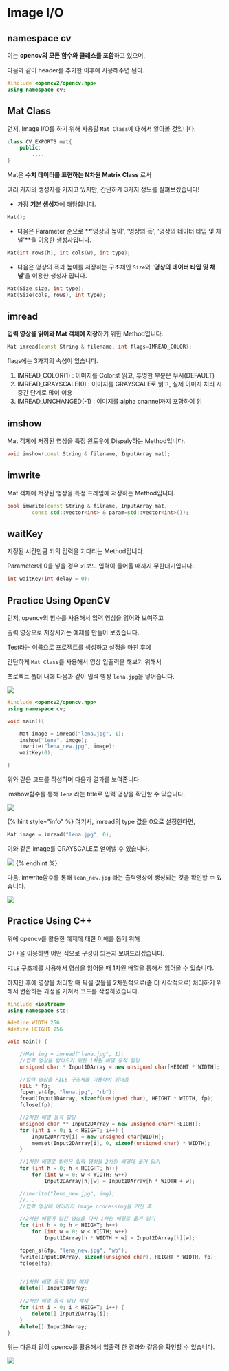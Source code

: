 # Image I/O

## namespace cv

이는 **opencv의 모든 함수와 클래스를 포함**하고 있으며,

다음과 같이 header를 추가한 이후에 사용해주면 된다.

```cpp
#include <opencv2/opencv.hpp>
using namespace cv;
```

## Mat Class

먼저, Image I/O를 하기 위해 사용할 `Mat Class`에 대해서 알아볼 것입니다.

```cpp
class CV_EXPORTS mat{
    public:
        ....
}
```

Mat은 **수치 데이터를 표현하는 N차원 Matrix Class** 로서 

여러 가지의 생성자를 가지고 있지만, 간단하게 3가지 정도를 살펴보겠습니다!

* 가장 **기본 생성자**에 해당합니다.

```cpp
Mat();
```

* 다음은 Parameter 순으로 **'영상의 높이', '영상의 폭', '영상의 데이터 타입 및 채널'**을 이용한 생성자입니다.

```cpp
Mat(int rows(h), int cols(w), int type);
```

* 다음은 영상의 폭과 높이를 저장하는 구조체인 `Size`와 '**영상의 데이터 타입 및 채널**'을 이용한 생성자 입니다. 

```cpp
Mat(Size size, int type);
Mat(Size(cols, rows), int type);
```

## imread

**입력 영상을 읽어와 Mat 객체에 저장**하기 위한 Method입니다. 

```cpp
Mat imread(const String & filename, int flags=IMREAD_COLOR);
```

flags에는 3가지의 속성이 있습니다. 

1. IMREAD\_COLOR\(1\) : 이미지를 Color로 읽고, 투명한 부분은 무시\(DEFAULT\)
2. IMREAD\_GRAYSCALE\(0\) : 이미지를 GRAYSCALE로 읽고, 실제 이미지 처리 시 중간 단계로 많이 이용
3. IMREAD\_UNCHANGED\(-1\) : 이미지를 alpha cnannel까지 포함하여 읽

## imshow

Mat 객체에 저장된 영상을 특정 윈도우에 Dispaly하는 Method입니다.

```cpp
void imshow(const String & filename, InputArray mat);
```

## imwrite

Mat 객체에 저장된 영상을 특정 프레임에 저장하는 Method입니다.

```cpp
bool imwrite(const String & filname, InputArray mat, 
        const std::vector<int> & param=std::vector<int>());
```

## waitKey

지정된 시간만큼 키의 입력을 기다리는 Method입니다.

Parameter에 0을 넣을 경우 키보드 입력이 들어올 때까지 무한대기입니다.

```cpp
int waitKey(int delay = 0);
```

## Practice Using OpenCV

먼저, opencv의 함수를 사용해서 입력 영상을 읽어와 보여주고

출력 영상으로 저장시키는 예제를 만들어 보겠습니다.



Test라는 이름으로 프로젝트를 생성하고 설정을 마친 후에

간단하게 `Mat Class`를 사용해서 영상 입출력을 해보기 위해서 

프로젝트 폴더 내에 다음과 같이 입력 영상 `lena.jpg`을 넣어줍니다.

![](.gitbook/assets/image%20%2812%29.png)

```cpp
#include <opencv2/opencv.hpp>
using namespace cv;

void main(){

    Mat image = imread("lena.jpg", 1);
    imshow("lena", imgge);
    imwrite("lena_new.jpg", image);
    waitKey(0);

}
```

위와 같은 코드를 작성하며 다음과 결과를 보여줍니다. 

imshow함수를 통해 `lena` 라는 title로 입력 영상을 확인할 수 있습니다. 

![](.gitbook/assets/image%20%286%29.png)

{% hint style="info" %}
여기서, imread의 type 값을 0으로 설정한다면,

```cpp
Mat image = imread("lena.jpg", 0);
```

이와 같은 image를 GRAYSCALE로 얻어낼 수 있습니다.

![](.gitbook/assets/image%20%281%29.png)
{% endhint %}

다음, imwrite함수를 통해 `lean_new.jpg` 라는 출력영상이 생성되는 것을 확인할 수 있습니다. 

![](.gitbook/assets/image%20%285%29.png)

## Practice Using C++

위에 opencv를 활용한 예제에 대한 이해를 돕기 위해 

C++을 이용하면 어떤 식으로 구성이 되는지 보여드리겠습니다.



`FILE` 구조체를 사용해서 영상을 읽어올 때 1차원 배열을 통해서 읽어올 수 있습니다.

하지만 후에 영상을 처리할 때 픽셀 값들을 2차원적으로\(좀 더 시각적으로\) 처리하기 위해서 변환하는 과정을 거쳐서 코드를 작성하였습니다.

```cpp
#include <iostream>
using namespace std;

#define WIDTH 256
#define HEIGHT 256

void main() {

	//Mat img = imread("lena.jpg", 1);
	//입력 영상을 받아오기 위한 1차원 배열 동적 할당
	unsigned char * Input1DArray = new unsigned char[HEIGHT * WIDTH];

	//입력 영상을 FILE 구조체를 이용하여 읽어옴
	FILE * fp;
	fopen_s(&fp, "lena.jpg", "rb");
	fread(Input1DArray, sizeof(unsigned char), HEIGHT * WIDTH, fp);
	fclose(fp);

	//2차원 배열 동적 할당
	unsigned char ** Input2DArray = new unsigned char*[HEIGHT];
	for (int i = 0; i < HEIGHT; i++) {
		Input2DArray[i] = new unsigned char[WIDTH];
		memset(Input2DArray[i], 0, sizeof(unsigned char) * WIDTH);
	}

	//1차원 배열로 받아온 입력 영상을 2차원 배열에 옮겨 담기
	for (int h = 0; h < HEIGHT; h++) 
		for (int w = 0; w < WIDTH; w++) 
			Input2DArray[h][w] = Input1DArray[h * WIDTH + w];

	//imwrite("lena_new.jpg", img);
	//....
	//입력 영상에 여러가지 image processing을 거친 후

	//2차원 배열에 담긴 영상을 다시 1차원 배열로 옮겨 담기
	for (int h = 0; h < HEIGHT; h++)
		for (int w = 0; w < WIDTH; w++)
			Input1DArray[h * WIDTH + w] = Input2DArray[h][w];

	fopen_s(&fp, "lena_new.jpg", "wb");
	fwrite(Input1DArray, sizeof(unsigned char), HEIGHT * WIDTH, fp);
	fclose(fp);


	//1차원 배열 동적 할당 해제
	delete[] Input1DArray;
	
	//2차원 배열 동적 할당 해제
	for (int i = 0; i < HEIGHT; i++) {
		delete[] Input2DArray[i];
	}
	delete[] Input2DArray;
}
```

위는 다음과 같이 opencv를 활용해서 입출력 한 결과와 같음을 확인할 수 있습니다.

![](.gitbook/assets/image%20%2818%29.png)


